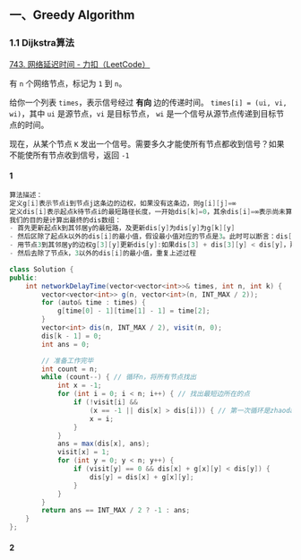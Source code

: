 ## 一、Greedy Algorithm

### 1.1 Dijkstra算法

[743. 网络延迟时间 - 力扣（LeetCode）](https://leetcode.cn/problems/network-delay-time/description/)

有 `n` 个网络节点，标记为 `1` 到 `n`。

给你一个列表 `times`，表示信号经过 **有向** 边的传递时间。 `times[i] = (ui, vi, wi)`，其中 `ui` 是源节点，`vi` 是目标节点， `wi` 是一个信号从源节点传递到目标节点的时间。

现在，从某个节点 `K` 发出一个信号。需要多久才能使所有节点都收到信号？如果不能使所有节点收到信号，返回 `-1` 

#### 1

```cpp
算法描述：
定义g[i]表示节点i到节点j这条边的边权，如果没有这条边，则g[i][j]=∞
定义dis[i]表示起点k待节点i的最短路径长度，一开始dis[k]=0，其余dis[i]=∞表示尚未算到
我们的目的是计算出最终的dis数组：
- 首先更新起点k到其邻居y的最短路，及更新dis[y]为dis[y]为g[k][y]
- 然后区除了起点k以外的dis[i]的最小值，假设最小值对应的节点是3。此时可以断言：dis[3]已经是k到3最短路径长度，不可能有其他k到3的路径更短
- 用节点3到其邻居y的边权g[3][y]更新dis[y]:如果dis[3] + dis[3][y] < dis[y]，那么更新dis[y]为dis[3] + g[3][y]，否则不更新
- 然后去除了节点k，3以外的dis[i]的最小值，重复上述过程
```

```java
class Solution {
public:
    int networkDelayTime(vector<vector<int>>& times, int n, int k) {
        vector<vector<int>> g(n, vector<int>(n, INT_MAX / 2));
        for (auto& time : times) {
            g[time[0] - 1][time[1] - 1] = time[2];
        }
        vector<int> dis(n, INT_MAX / 2), visit(n, 0);
        dis[k - 1] = 0;
        int ans = 0;

        // 准备工作完毕
        int count = n;
        while (count--) { // 循环n，将所有节点找出
            int x = -1;
            for (int i = 0; i < n; i++) { // 找出最短边所在的点
                if (!visit[i] &&
                    (x == -1 || dis[x] > dis[i])) { // 第一次循环是zhaodaok点
                    x = i;
                }
            }
            ans = max(dis[x], ans);
            visit[x] = 1;
            for (int y = 0; y < n; y++) {
                if (visit[y] == 0 && dis[x] + g[x][y] < dis[y]) {
                    dis[y] = dis[x] + g[x][y];
                }
            }
        }
        return ans == INT_MAX / 2 ? -1 : ans;
    }
};
```

#### 2